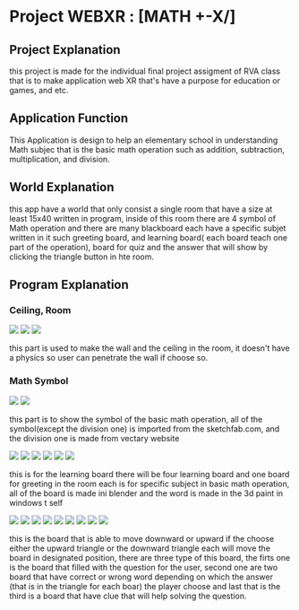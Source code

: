 # Project WEBXR : [MATH +-X/]
## Project Explanation
this project is made for the individual final project assigment of RVA class that is to make application web XR that's have a purpose for education or games, and etc. 

## Application Function
This Application is design to help an elementary school in understanding Math subjec that is the basic math operation such as addition, subtraction, multiplication, and division.

## World Explanation
this app have a world that only consist a single room that have a size at least 15x40 written in program, inside of this room there are 4 symbol of Math operation and there are many blackboard each have a specific subjet written in it such greeting board, and learning board( each board teach one part of the operation), board for quiz and the answer that will show by clicking the triangle button in hte room.

## Program Explanation

### Ceiling, Room
![](A-Frame_FP_Math/Image_forgithub/bagian1_penjelasanWorld.PNG) 
![](A-Frame_FP_Math/Image_forgithub/Picture1.1_world.PNG)
![](A-Frame_FP_Math/Image_forgithub/Picture1.2_world.PNG)

this part is used to make the wall and the ceiling in the room, it doesn't have a physics so user can penetrate the wall if choose so.

### Math Symbol
![](A-Frame_FP_Math/Image_forgithub/bagian2_Symbol.PNG)
![](A-Frame_FP_Math/Image_forgithub/Picture2_Symbol.PNG)

this part is to show the symbol of the basic math operation, all of the symbol(except the division one) is imported from the sketchfab.com, and the division one is made from vectary website

![](A-Frame_FP_Math/Image_forgithub/bagian3_PapanBelajar.PNG)
![](A-Frame_FP_Math/Image_forgithub/Picture3.1_PapanAwal.PNG)
![](A-Frame_FP_Math/Image_forgithub/Picture3.2_PapanPertambahan.PNG)
![](A-Frame_FP_Math/Image_forgithub/Picture3.3_PapanPengurangan.PNG)
![](A-Frame_FP_Math/Image_forgithub/Picture3.4_PapanPerkalian.PNG)
![](A-Frame_FP_Math/Image_forgithub/Picture3.5_PapanPembagian.PNG)

this is for the learning board there will be four learning board and one board for greeting in the room each is for specific subject in basic math operation, all of the board is made ini blender and the word is made in the 3d paint in windows t self

![](A-Frame_FP_Math/Image_forgithub/Picture5.4_Quiz.PNG=250x250)
![](A-Frame_FP_Math/Image_forgithub/bagian4_MulaiQuiz.PNG=250x250)
![](A-Frame_FP_Math/Image_forgithub/Picture4_PapanMulaiQuiz.PNG=250x250)
![](A-Frame_FP_Math/Image_forgithub/bagian5_PanahAtas.PNG=250x250)
![](A-Frame_FP_Math/Image_forgithub/Picture5.1_PanahAtas.PNG)
![](A-Frame_FP_Math/Image_forgithub/bagian6_PanahBawah.PNG=250x250)
![](A-Frame_FP_Math/Image_forgithub/Picture5.2_PanahBawah.PNG=250x250)
![](A-Frame_FP_Math/Image_forgithub/bagian7_PapanQuiz.PNG=250x250)
![](A-Frame_FP_Math/Image_forgithub/Picture5.3_PapanQuiz.PNG=250x250)

this is the board that is able to move downward or upward if the choose either the upward triangle or the downward triangle each will move the board in designated position, there are three type of this board, the firts one is the board that filled with the question for the user, second one are two board that have correct or wrong word depending on which the answer (that is in the triangle for each boar) the player choose and last that is the third is a board that have clue that will help solving the question.    

